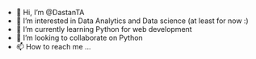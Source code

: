 - 👋 Hi, I’m @DastanTA
- 👀 I’m interested in Data Analytics and Data science (at least for now :)
- 🌱 I’m currently learning Python for web development
- 💞️ I’m looking to collaborate on Python
- 📫 How to reach me ...

<!---
DastanTA/DastanTA is a ✨ special ✨ repository because its `README.md` (this file) appears on your GitHub profile.
You can click the Preview link to take a look at your changes.
--->
